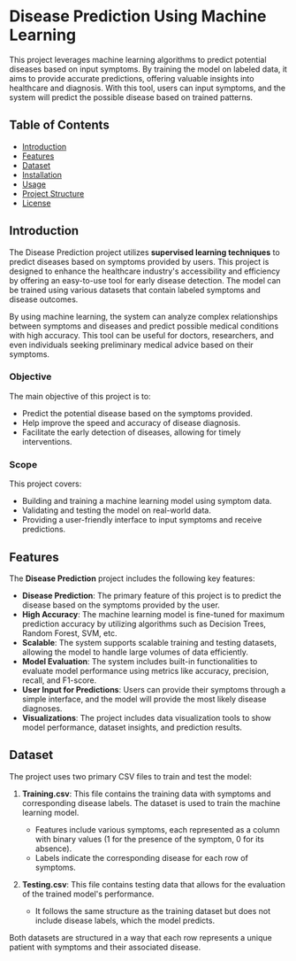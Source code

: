 # Disease Prediction Using Machine Learning

This project leverages machine learning algorithms to predict potential diseases based on input symptoms. By training the model on labeled data, it aims to provide accurate predictions, offering valuable insights into healthcare and diagnosis. With this tool, users can input symptoms, and the system will predict the possible disease based on trained patterns.

## Table of Contents
- [Introduction](#introduction)
- [Features](#features)
- [Dataset](#dataset)
- [Installation](#installation)
- [Usage](#usage)
- [Project Structure](#project-structure)
- [License](#license)

## Introduction

The Disease Prediction project utilizes **supervised learning techniques** to predict diseases based on symptoms provided by users. This project is designed to enhance the healthcare industry's accessibility and efficiency by offering an easy-to-use tool for early disease detection. The model can be trained using various datasets that contain labeled symptoms and disease outcomes.

By using machine learning, the system can analyze complex relationships between symptoms and diseases and predict possible medical conditions with high accuracy. This tool can be useful for doctors, researchers, and even individuals seeking preliminary medical advice based on their symptoms.

### Objective
The main objective of this project is to:
- Predict the potential disease based on the symptoms provided.
- Help improve the speed and accuracy of disease diagnosis.
- Facilitate the early detection of diseases, allowing for timely interventions.

### Scope
This project covers:
- Building and training a machine learning model using symptom data.
- Validating and testing the model on real-world data.
- Providing a user-friendly interface to input symptoms and receive predictions.

## Features

The **Disease Prediction** project includes the following key features:
- **Disease Prediction**: The primary feature of this project is to predict the disease based on the symptoms provided by the user.
- **High Accuracy**: The machine learning model is fine-tuned for maximum prediction accuracy by utilizing algorithms such as Decision Trees, Random Forest, SVM, etc.
- **Scalable**: The system supports scalable training and testing datasets, allowing the model to handle large volumes of data efficiently.
- **Model Evaluation**: The system includes built-in functionalities to evaluate model performance using metrics like accuracy, precision, recall, and F1-score.
- **User Input for Predictions**: Users can provide their symptoms through a simple interface, and the model will provide the most likely disease diagnoses.
- **Visualizations**: The project includes data visualization tools to show model performance, dataset insights, and prediction results.
  
## Dataset

The project uses two primary CSV files to train and test the model:

1. **Training.csv**: This file contains the training data with symptoms and corresponding disease labels. The dataset is used to train the machine learning model.
   - Features include various symptoms, each represented as a column with binary values (1 for the presence of the symptom, 0 for its absence).
   - Labels indicate the corresponding disease for each row of symptoms.
   
2. **Testing.csv**: This file contains testing data that allows for the evaluation of the trained model's performance.
   - It follows the same structure as the training dataset but does not include disease labels, which the model predicts.
   
Both datasets are structured in a way that each row represents a unique patient with symptoms and their associated disease.
